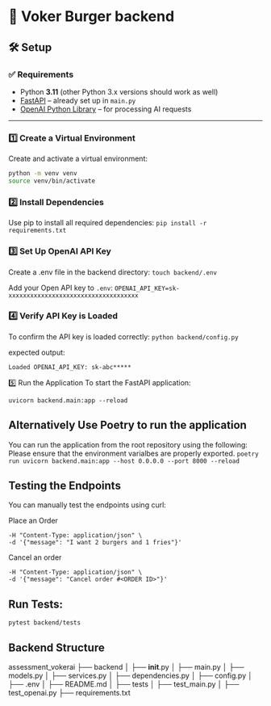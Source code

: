 # 🚀 Voker Burger backend

## 🛠️ Setup

### ✅ Requirements
- Python **3.11** (other Python 3.x versions should work as well)  
- [FastAPI](https://fastapi.tiangolo.com/) – already set up in `main.py`  
- [OpenAI Python Library](https://github.com/openai/openai-python) – for processing AI requests  

---

### 1️⃣ Create a Virtual Environment
Create and activate a virtual environment:
```bash
python -m venv venv
source venv/bin/activate
```


###  2️⃣ Install Dependencies
Use pip to install all required dependencies:
`pip install -r requirements.txt`


### 3️⃣ Set Up OpenAI API Key
Create a .env file in the backend directory:
`touch backend/.env`

Add your Open API key to `.env`:
`OPENAI_API_KEY=sk-xxxxxxxxxxxxxxxxxxxxxxxxxxxxxxxxxxxx`

### 4️⃣ Verify API Key is Loaded
To confirm the API key is loaded correctly:
`python backend/config.py`

expected output:

`Loaded OPENAI_API_KEY: sk-abc*****`


5️⃣ Run the Application
To start the FastAPI application:

`uvicorn backend.main:app --reload`

## Alternatively Use Poetry to run the application 
You can run the application from the root repository using the following:
Please ensure that the environment varialbes are properly exported.
`poetry run uvicorn backend.main:app --host 0.0.0.0 --port 8000 --reload`

## Testing the Endpoints
You can manually test the endpoints using curl:

Place an Order
```curl -X POST "http://127.0.0.1:8000/place_order/?tenant_id=test" \
-H "Content-Type: application/json" \
-d '{"message": "I want 2 burgers and 1 fries"}'
```

Cancel an order
```curl -X POST "http://127.0.0.1:8000/cancel_order/?tenant_id=test" \
-H "Content-Type: application/json" \
-d '{"message": "Cancel order #<ORDER ID>"}'
```


## Run Tests:
`pytest backend/tests`

## Backend Structure
assessment_vokerai
├── backend
│   ├── __init__.py
│   ├── main.py
│   ├── models.py
│   ├── services.py
│   ├── dependencies.py
│   ├── config.py
│   ├── .env
│   ├── README.md
│   ├── tests
│       ├── test_main.py
│       ├── test_openai.py
├── requirements.txt

